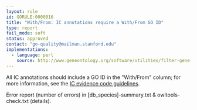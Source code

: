 ```yaml
---
layout: rule
id: GORULE:0000016
title: "With/From: IC annotations require a With/From GO ID"
type: report
fail_mode: soft
status: approved
contact: "go-quality@mailman.stanford.edu"
implementations:
  - language: perl
    source: http://www.geneontology.org/software/utilities/filter-gene-association.pl
---
```

All IC annotations should include a GO ID in the "With/From" column; for
more information, see the [IC evidence code
guidelines](http://www.geneontology.org/GO.evidence.shtml#ic).

Error report (number of errors) in [db_species]-summary.txt & owltools-check.txt (details).
